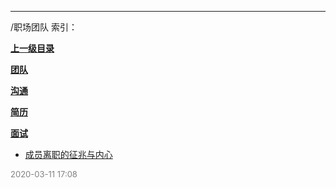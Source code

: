 
----

/职场团队 索引：


**[上一级目录]()**

**[团队](/职场团队/团队/)**

**[沟通](/职场团队/沟通/)**

**[简历](/职场团队/简历/)**

**[面试](/职场团队/面试/)**

- [成员离职的征兆与内心](/职场团队/成员离职的征兆与内心)


<font size=2 color='grey'> 2020-03-11 17:08 </font>